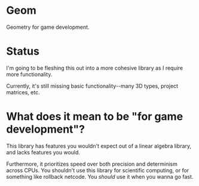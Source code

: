 # Geom

Geometry for game development.

# Status

I'm going to be fleshing this out into a more cohesive library as I require more functionality.

Currently, it's still missing basic functionality--many 3D types, project matrices, etc.

# What does it mean to be "for game development"?

This library has features you wouldn't expect out of a linear algebra library, and lacks features you would.

Furthermore, it prioritizes speed over both precision and determinism across CPUs. You shouldn't use this library for scientific computing, or for something like rollback netcode. You *should* use it when you wanna go fast.
